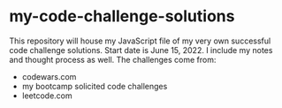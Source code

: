 # my-code-challenge-solutions
This repository will house my JavaScript file of my very own successful code challenge solutions. Start date is June 15, 2022. I include my notes and thought process as well. The challenges come from:
- codewars.com
- my bootcamp solicited code challenges
- leetcode.com
